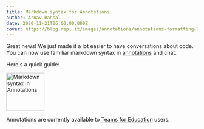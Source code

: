 ```yaml
---
title: Markdown syntax for Annotations
author: Arnav Bansal
date: 2020-11-21T06:00:00.000Z
cover: https://blog.repl.it/images/annotations/annotations-formatting-2.png
---
```


Great news! We just made it a lot easier to have conversations about code. You can now use familiar markdown syntax in [annotations](https://blog.repl.it/annotations-for-education) and chat.

Here's a quick guide:

<img src="https://blog.repl.it/images/annotations/annotations-formatting-2.png" alt="Markdown syntax in Annotations" width="100"/>

Annotations are currently available to [Teams for Education](https://blog.repl.it/teams-for-education) users.